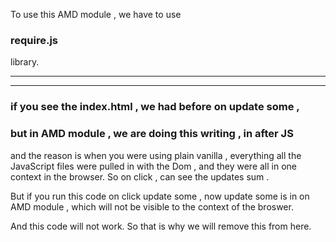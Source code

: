 To use this AMD module , we have to use 
### require.js 
library.


<hr>


<hr>



### if you see the index.html , we had before on update some ,

### but in AMD module , we are doing this writing , in after JS
and the reason is
when you were using plain vanilla , everything all the JavaScript files were pulled in with the Dom ,
and they were all in  one context in the browser.
So on click , can see the updates sum .


But if you run this code on click update some ,
now update some is in on AMD module , which will not be visible to the context of the broswer.

And this code will not work.
So that is why we will remove this from here.







